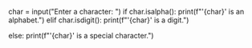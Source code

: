 char = input("Enter a character: ")
if char.isalpha():
    print(f"'{char}' is an alphabet.")
elif char.isdigit():
    print(f"'{char}' is a digit.")

else:
    print(f"'{char}' is a special character.")
